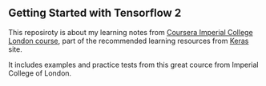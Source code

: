 ## Getting Started with Tensorflow 2

This reposiroty is about my learning notes from [Coursera Imperial College London course](https://www.coursera.org/learn/getting-started-with-tensor-flow2),
part of the recommended learning resources from [Keras](https://keras.io/getting_started/learning_resources/#moocs) site.

It includes examples and practice tests from this great cource from Imperial College of London.




